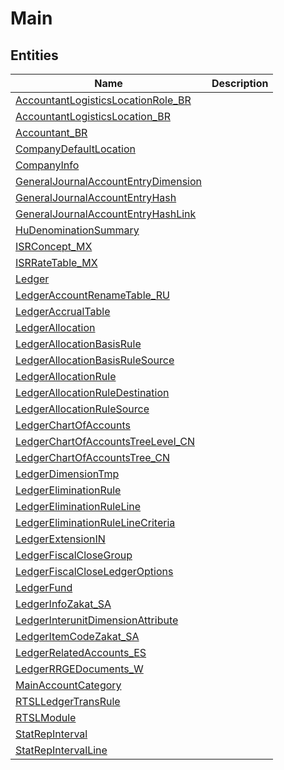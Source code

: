
# Main


## Entities

|Name|Description|
|---|---|
|[AccountantLogisticsLocationRole_BR](AccountantLogisticsLocationRole_BR.cdm.json)||
|[AccountantLogisticsLocation_BR](AccountantLogisticsLocation_BR.cdm.json)||
|[Accountant_BR](Accountant_BR.cdm.json)||
|[CompanyDefaultLocation](CompanyDefaultLocation.cdm.json)||
|[CompanyInfo](CompanyInfo.cdm.json)||
|[GeneralJournalAccountEntryDimension](GeneralJournalAccountEntryDimension.cdm.json)||
|[GeneralJournalAccountEntryHash](GeneralJournalAccountEntryHash.cdm.json)||
|[GeneralJournalAccountEntryHashLink](GeneralJournalAccountEntryHashLink.cdm.json)||
|[HuDenominationSummary](HuDenominationSummary.cdm.json)||
|[ISRConcept_MX](ISRConcept_MX.cdm.json)||
|[ISRRateTable_MX](ISRRateTable_MX.cdm.json)||
|[Ledger](Ledger.cdm.json)||
|[LedgerAccountRenameTable_RU](LedgerAccountRenameTable_RU.cdm.json)||
|[LedgerAccrualTable](LedgerAccrualTable.cdm.json)||
|[LedgerAllocation](LedgerAllocation.cdm.json)||
|[LedgerAllocationBasisRule](LedgerAllocationBasisRule.cdm.json)||
|[LedgerAllocationBasisRuleSource](LedgerAllocationBasisRuleSource.cdm.json)||
|[LedgerAllocationRule](LedgerAllocationRule.cdm.json)||
|[LedgerAllocationRuleDestination](LedgerAllocationRuleDestination.cdm.json)||
|[LedgerAllocationRuleSource](LedgerAllocationRuleSource.cdm.json)||
|[LedgerChartOfAccounts](LedgerChartOfAccounts.cdm.json)||
|[LedgerChartOfAccountsTreeLevel_CN](LedgerChartOfAccountsTreeLevel_CN.cdm.json)||
|[LedgerChartOfAccountsTree_CN](LedgerChartOfAccountsTree_CN.cdm.json)||
|[LedgerDimensionTmp](LedgerDimensionTmp.cdm.json)||
|[LedgerEliminationRule](LedgerEliminationRule.cdm.json)||
|[LedgerEliminationRuleLine](LedgerEliminationRuleLine.cdm.json)||
|[LedgerEliminationRuleLineCriteria](LedgerEliminationRuleLineCriteria.cdm.json)||
|[LedgerExtensionIN](LedgerExtensionIN.cdm.json)||
|[LedgerFiscalCloseGroup](LedgerFiscalCloseGroup.cdm.json)||
|[LedgerFiscalCloseLedgerOptions](LedgerFiscalCloseLedgerOptions.cdm.json)||
|[LedgerFund](LedgerFund.cdm.json)||
|[LedgerInfoZakat_SA](LedgerInfoZakat_SA.cdm.json)||
|[LedgerInterunitDimensionAttribute](LedgerInterunitDimensionAttribute.cdm.json)||
|[LedgerItemCodeZakat_SA](LedgerItemCodeZakat_SA.cdm.json)||
|[LedgerRelatedAccounts_ES](LedgerRelatedAccounts_ES.cdm.json)||
|[LedgerRRGEDocuments_W](LedgerRRGEDocuments_W.cdm.json)||
|[MainAccountCategory](MainAccountCategory.cdm.json)||
|[RTSLLedgerTransRule](RTSLLedgerTransRule.cdm.json)||
|[RTSLModule](RTSLModule.cdm.json)||
|[StatRepInterval](StatRepInterval.cdm.json)||
|[StatRepIntervalLine](StatRepIntervalLine.cdm.json)||
